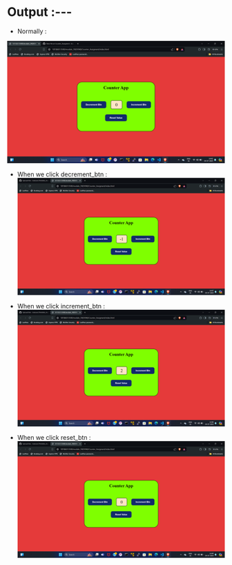 # Output :---

* Normally :
<img src="./images/counter1.png" alt="counter_img_in_normal_state">

* When we click decrement_btn :
  <img src="./images/counter2.png" alt="counter_img_after_clicking_decrement_btn">

* When we click increment_btn :
  <img src="./images/counter3.png" alt="counter_img_after_clicking_increment_btn">

* When we click reset_btn :
  <img src="./images/counter4.png" alt="counter_img_after_clicking_reset_btn">
